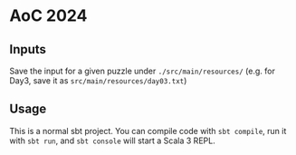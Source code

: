 # AoC 2024

## Inputs

Save the input for a given puzzle under `./src/main/resources/` (e.g. for Day3, save it as `src/main/resources/day03.txt`)

## Usage

This is a normal sbt project. You can compile code with `sbt compile`, run it with `sbt run`, and `sbt console` will start a Scala 3 REPL.
